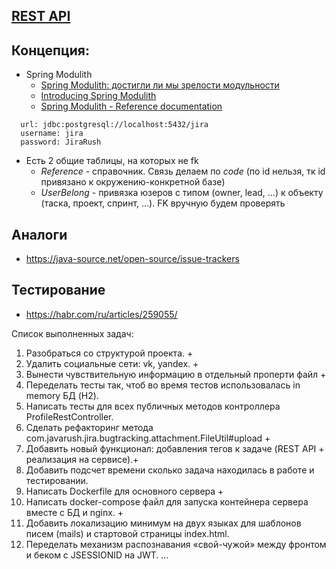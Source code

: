 ## [REST API](http://localhost:8080/doc)

## Концепция:

- Spring Modulith
    - [Spring Modulith: достигли ли мы зрелости модульности](https://habr.com/ru/post/701984/)
    - [Introducing Spring Modulith](https://spring.io/blog/2022/10/21/introducing-spring-modulith)
    - [Spring Modulith - Reference documentation](https://docs.spring.io/spring-modulith/docs/current-SNAPSHOT/reference/html/)

```
  url: jdbc:postgresql://localhost:5432/jira
  username: jira
  password: JiraRush
```

- Есть 2 общие таблицы, на которых не fk
    - _Reference_ - справочник. Связь делаем по _code_ (по id нельзя, тк id привязано к окружению-конкретной базе)
    - _UserBelong_ - привязка юзеров с типом (owner, lead, ...) к объекту (таска, проект, спринт, ...). FK вручную будем
      проверять

## Аналоги

- https://java-source.net/open-source/issue-trackers

## Тестирование

- https://habr.com/ru/articles/259055/

Список выполненных задач:
1. Разобраться со структурой проекта. +
2. Удалить социальные сети: vk, yandex. +
3. Вынести чувствительную информацию в отдельный проперти файл +
4. Переделать тесты так, чтоб во время тестов использовалась in memory БД (H2).
5. Написать тесты для всех публичных методов контроллера ProfileRestController.
6. Сделать рефакторинг метода com.javarush.jira.bugtracking.attachment.FileUtil#upload +
7. Добавить новый функционал: добавления тегов к задаче (REST API + реализация на сервисе).+
8. Добавить подсчет времени сколько задача находилась в работе и тестировании.
9. Написать Dockerfile для основного сервера +
10. Написать docker-compose файл для запуска контейнера сервера вместе с БД и nginx. +
11. Добавить локализацию минимум на двух языках для шаблонов писем (mails) и стартовой страницы index.html.
12. Переделать механизм распознавания «свой-чужой» между фронтом и беком с JSESSIONID на JWT.
...